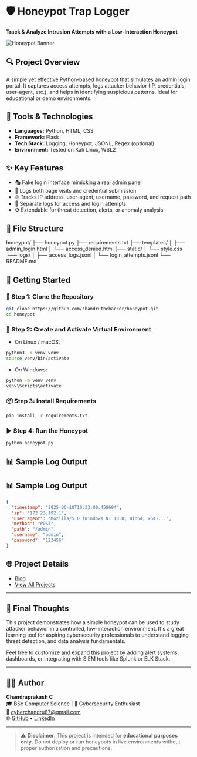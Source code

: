 # 🛡️ Honeypot Trap Logger

**Track & Analyze Intrusion Attempts with a Low-Interaction Honeypot**

![Honeypot Banner](https://chandruthehacker.github.io/portfolio/projects/all-projects/honeypot/assets/images/honeypot.png)

## 🔍 Project Overview

A simple yet effective Python-based honeypot that simulates an admin login portal. It captures access attempts, logs attacker behavior (IP, credentials, user-agent, etc.), and helps in identifying suspicious patterns. Ideal for educational or demo environments.

## 🧰 Tools & Technologies

- **Languages:** Python, HTML, CSS
- **Framework:** Flask
- **Tech Stack:** Logging, Honeypot, JSONL, Regex (optional)
- **Environment:** Tested on Kali Linux, WSL2

## ✨ Key Features

- 🎭 Fake login interface mimicking a real admin panel
- 🛑 Logs both page visits and credential submission
- 🌐 Tracks IP address, user-agent, username, password, and request path
- 📁 Separate logs for access and login attempts
- ⚙️ Extendable for threat detection, alerts, or anomaly analysis

## 📂 File Structure

honeypot/
├── honeypot.py
├── requirements.txt
├── templates/
│ ├── admin_login.html
│ └── access_denied.html
├── static/
│ └── style.css
├── logs/
│ ├── access_logs.jsonl
│ └── login_attempts.jsonl
└── README.md


## 🚀 Getting Started

### 🔧 Step 1: Clone the Repository

```bash
git clone https://github.com/chandruthehacker/honeypot.git
cd honeypot
```

### 🧪 Step 2: Create and Activate Virtual Environment

- On Linux / macOS:
```bash
python3 -m venv venv
source venv/bin/activate
```

- On Windows:
```bash
python -m venv venv
venv\Scripts\activate
```

### 📦 Step 3: Install Requirements

```bash
pip install -r requirements.txt
```

### ▶️ Step 4: Run the Honeypot

```bash
python honeypot.py
```

## 📊 Sample Log Output

## 📊 Sample Log Output

```json
{
  "timestamp": "2025-06-10T10:33:00.458694",
  "ip": "172.23.192.1",
  "user_agent": "Mozilla/5.0 (Windows NT 10.0; Win64; x64)...",
  "method": "POST",
  "path": "/admin",
  "username": "admin",
  "password": "123456"
}
```

## 🌐 Project Details
- [Blog](https://chandruthehacker.github.io/portfolio/projects/all-projects/honeypot/honeypot.html)
- [View All Projects](https://chandruthehacker.github.io/portfolio/projects/projects.html)

---

## 🧠 Final Thoughts

This project demonstrates how a simple honeypot can be used to study attacker behavior in a controlled, low-interaction environment. It's a great learning tool for aspiring cybersecurity professionals to understand logging, threat detection, and data analysis fundamentals.

Feel free to customize and expand this project by adding alert systems, dashboards, or integrating with SIEM tools like Splunk or ELK Stack.

---

## 👨‍💻 Author

**Chandraprakash C**  
🎓 BSc Computer Science | 🔐 Cybersecurity Enthusiast  
📧 [cyberchandru87@gmail.com](mailto:cyberchandru87@gmail.com)  
🌐 [GitHub](https://github.com/chandruthehacker) • [LinkedIn](https://linkedin.com/in/chandraprakash87/)

---

> ⚠️ **Disclaimer**: This project is intended for **educational purposes only**. Do not deploy or run honeypots in live environments without proper authorization and precautions.




